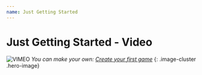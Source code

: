 ```yaml
---
name: Just Getting Started
---
```


# Just Getting Started - Video

![VIMEO](../../assets/placeholder_720p.png "381563691")
_You can make your own: [Create your first game](getting_started/my_first_multiplayer_game.md)_
{: .image-cluster .hero-image}
